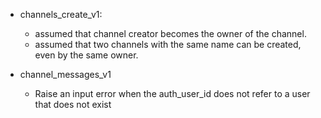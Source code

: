 * channels_create_v1:
    - assumed that channel creator becomes the owner of the channel.
    - assumed that two channels with the same name can be created, even by the
      same owner.


* channel_messages_v1
    - Raise an input error when the auth_user_id does not refer to a user that does not exist